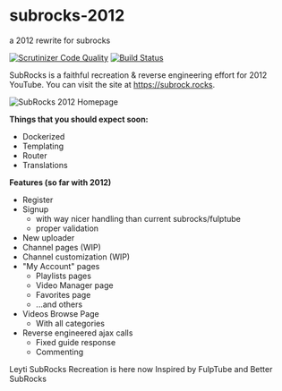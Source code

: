 # subrocks-2012
a 2012 rewrite for subrocks

[![Scrutinizer Code Quality](https://scrutinizer-ci.com/g/the-real-sumsome/subrocks-2012/badges/quality-score.png?b=main)](https://scrutinizer-ci.com/g/the-real-sumsome/subrocks-2012/?branch=main)
[![Build Status](https://scrutinizer-ci.com/g/the-real-sumsome/subrocks-2012/badges/build.png?b=main)](https://scrutinizer-ci.com/g/the-real-sumsome/subrocks-2012/build-status/main)

SubRocks is a faithful recreation & reverse engineering effort for 2012 YouTube. You can visit the site at https://subrock.rocks.

![SubRocks 2012 Homepage](https://i.imgur.com/gfLcCdI.png)

**Things that you should expect soon:**
- Dockerized
- Templating
- Router
- Translations

**Features (so far with 2012)**
- Register
- Signup
  - with way nicer handling than current subrocks/fulptube
  - proper validation
- New uploader
- Channel pages (WIP)
- Channel customization (WIP)
- "My Account" pages
  - Playlists pages
  - Video Manager page
  - Favorites page
  - ...and others
- Videos Browse Page
  - With all categories
- Reverse engineered ajax calls
  - Fixed guide response
  - Commenting

Leyti SubRocks Recreation is here now
Inspired by FulpTube and Better SubRocks
